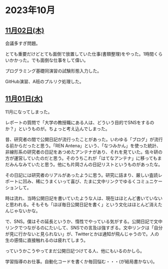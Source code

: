 # 2023年10月

## [11月02日(木)](#02) <a id="02"></a>

会議多すぎ問題。

とても重要だけどとても面倒で放置していた仕事(書類整理)をやった。1時間くらいかかった。でも面倒な仕事をして偉い。

プログラミング基礎同演習の試験形態入力した。

GitHub演習、A班のプルリク処理した。

## [11月01日(水)](#01) <a id="01"></a>

11月になってしまった。

レポートの質問で「大学の教授職にある人は、どういう目的でSNSをするのか？」というものが。ちょっと考え込んでしまった。

昔、研究者の間で公開日記が流行ったことがあった。いわゆる「ブログ」が流行る前からだったと思う。「REN Antena」という、「なつみかん」を使った統計、非線形系の研究者の日記をあつめたアンテナがあり、それを見ていた。佐々研の方が運営していたのだと思う。そのうちこれが「はてなアンテナ」に移ってもまだみんなみていたと思う。他にも片岡さんの日記リストというものがあったな。

その日記には研究者のリアルがあったように思う。研究に詰まり、厳しい査読レポートに凹み、稀にうまくいって喜び、たまに文中リンクでゆるくコミュニケーションして。

時は流れ、当時公開日記を書いていたような人は、現在はほとんど書いていないと思われる。そもそも「ほぼ毎日公開日記を書く」という文化はほとんど消えたんじゃないかな。

で、SNS。僕はその延長というか、惰性でやっている気がする。公開日記で文中リンクでつながるのにたいして、SNSでの言及は強すぎる。文中リンクは「自分が見に行かないと見られない」が、Twitterとかは通知が飛んじゃうので。人の生の感情に直接触れるのは疲れてしまう。

っていうかこうやってまだ公開日記つけてる人、他にもいるのかしら。

学習指導のお仕事。自動化コードを書くか毎回悩む・・・(が結局書かない)。